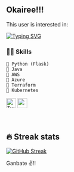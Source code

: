 ## Okairee!!! 

This user is interested in: 

[![Typing SVG](https://readme-typing-svg.herokuapp.com?font=Sherif&size=40&pause=900&color=305042&center=true&vCenter=true&width=500&height=100&lines=DevOps;Technical+Writing;Teaching+kids+tech)](https://git.io/typing-svg)

### 👨‍💻 Skills
    💬 Python (Flask) 
    💬 Java 
    💬 AWS 
    💬 Azure 
    💬 Terraform 
    💬 Kubernetes  

<!-- Social icons section -->
<p align="left">
 <a href="https://twitter.com/mba_oma"><img width="26px" alt="Twitter" title="Twitter" src="https://i.imgur.com/LS08Auh.png"/></a>
 <a href="https://linkedin.com/in/mbaoma-chioma-mary" alt="LinkedIn"><img width="26px" src="https://i.imgur.com/VgmUYaC.png"/></a>
</p>   &#8287;&#8287;&#8287;&#8287;&#8287;

## 🔥 Streak stats
[![GitHub Streak](http://github-readme-streak-stats.herokuapp.com?user=Mbaoma&theme=cobalt)](https://git.io/streak-stats)
<br>
 
Ganbate ✌!! <br>
 
